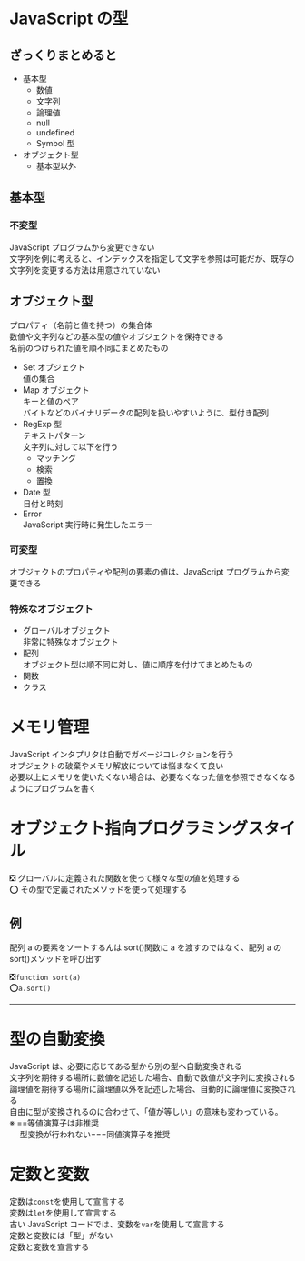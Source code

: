 # JavaScript の型

## ざっくりまとめると

- 基本型
  - 数値
  - 文字列
  - 論理値
  - null
  - undefined
  - Symbol 型
- オブジェクト型
  - 基本型以外

## 基本型

### 不変型

JavaScript プログラムから変更できない  
文字列を例に考えると、インデックスを指定して文字を参照は可能だが、既存の文字列を変更する方法は用意されていない

## オブジェクト型

プロパティ（名前と値を持つ）の集合体  
数値や文字列などの基本型の値やオブジェクトを保持できる  
名前のつけられた値を順不同にまとめたもの

- Set オブジェクト  
  値の集合
- Map オブジェクト  
  キーと値のペア  
  バイトなどのバイナリデータの配列を扱いやすいように、型付き配列
- RegExp 型  
  テキストパターン  
  文字列に対して以下を行う
  - マッチング
  - 検索
  - 置換
- Date 型  
  日付と時刻
- Error  
  JavaScript 実行時に発生したエラー

### 可変型

オブジェクトのプロパティや配列の要素の値は、JavaScript プログラムから変更できる

### 特殊なオブジェクト

- グローバルオブジェクト  
  非常に特殊なオブジェクト
- 配列  
  オブジェクト型は順不同に対し、値に順序を付けてまとめたもの
- 関数
- クラス

# メモリ管理

JavaScript インタプリタは自動でガベージコレクションを行う  
オブジェクトの破棄やメモリ解放については悩まなくて良い  
必要以上にメモリを使いたくない場合は、必要なくなった値を参照できなくなるようにプログラムを書く

# オブジェクト指向プログラミングスタイル

❎ グローバルに定義された関数を使って様々な型の値を処理する  
⭕ その型で定義されたメソッドを使って処理する

## 例

配列 a の要素をソートするんは sort()関数に a を渡すのではなく、配列 a の sort()メソッドを呼び出す

❎`function sort(a)`  
⭕`a.sort()`

---

# 型の自動変換

JavaScript は、必要に応じてある型から別の型へ自動変換される  
文字列を期待する場所に数値を記述した場合、自動で数値が文字列に変換される  
論理値を期待する場所に論理値以外を記述した場合、自動的に論理値に変換される  
自由に型が変換されるのに合わせて、「値が等しい」の意味も変わっている。  
※ ==等値演算子は非推奨  
　 型変換が行われない===同値演算子を推奨

# 定数と変数

定数は`const`を使用して宣言する  
変数は`let`を使用して宣言する  
古い JavaScript コードでは、変数を`var`を使用して宣言する  
定数と変数には「型」がない  
定数と変数を宣言する
